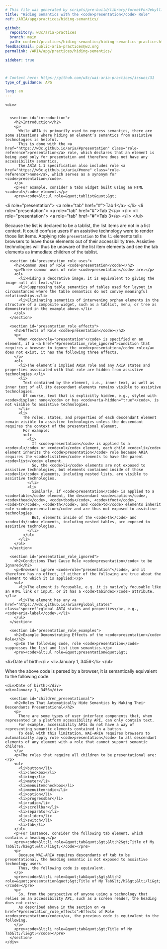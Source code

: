 ```yaml
---
# This file was generated by scripts/pre-build/library/formatForJekyll.js
title: "Hiding Semantics with the <code>presentation</code> Role"
ref: /ARIA/apg/practices/hiding-semantics/

github:
  repository: w3c/aria-practices
  branch: main
  path: content/practices/hiding-semantics/hiding-semantics-practice.html
feedbackmail: public-aria-practices@w3.org
permalink: /ARIA/apg/practices/hiding-semantics/

sidebar: true



# Context here: https://github.com/w3c/wai-aria-practices/issues/31
type_of_guidance: APG

lang: en
---
```

<meta charset="UTF-8" />
<meta content="width=device-width, initial-scale=1.0" name="viewport" />
<title>Hiding Semantics with the Presentation Role</title>

<script src="../../../../content-assets/wai-aria-practices/shared/js/highlight.pack.js"></script>
<script src="../../../../content-assets/wai-aria-practices/shared/js/app.js"></script>


<link 
  rel="stylesheet"
  href="{{ '/content-assets/wai-aria-practices/styles.css' | relative_url }}"
>
<!-- Code highlighting styles -->
<link 
  rel="stylesheet"
  href="{{ '/content-assets/wai-aria-practices/shared/css/github.css' | relative_url }}"
>

<script>
const addBodyClass = undefined;
const enableSidebar = true;
if (addBodyClass) document.body.classList.add(addBodyClass);
if (enableSidebar) document.body.classList.add('has-sidebar');
</script>
    

<script>
    const parentPage = window.location.pathname.match(
      /\/(patterns|practices|about)\//
    )?.[1];
    if (parentPage) {
      const parentHref = 'a[href*="' + parentPage + '"]';
      document.querySelector(parentHref).classList.add('active');
    }
  </script>
<div>

    <div>
      

      <section id="introduction">
        <h2>Introduction</h2>
        <p>
          While ARIA is primarily used to express semantics, there are some situations where hiding an element’s semantics from assistive technologies is helpful.
          This is done with the <a href="https://w3c.github.io/aria/#presentation" class="role-reference">presentation</a> role, which declares that an element is being used only for presentation and therefore does not have any accessibility semantics.
          The ARIA 1.1 specification also includes role <a href="https://w3c.github.io/aria/#none" class="role-reference">none</a>, which serves as a synonym for <code>presentation</code>.
        </p>
        <p>For example, consider a tabs widget built using an HTML <code>ul</code> element.</p>
        <pre><code>&lt;ul role=&quot;tablist&quot;&gt;
  &lt;li role=&quot;presentation&quot;&gt;
    &lt;a role=&quot;tab&quot; href=&quot;#&quot;&gt;Tab 1&lt;/a&gt;
  &lt;/li&gt;
  &lt;li role=&quot;presentation&quot;&gt;
    &lt;a role=&quot;tab&quot; href=&quot;#&quot;&gt;Tab 2&lt;/a&gt;
  &lt;/li&gt;
  &lt;li role=&quot;presentation&quot;&gt;
    &lt;a role=&quot;tab&quot; href=&quot;#&quot;&gt;Tab 3&lt;/a&gt;
  &lt;/li&gt;
&lt;/ul&gt;
</code></pre>
        <p>
          Because the list is declared to be a tablist, the list items are not in a list context.
          It could confuse users if an assistive technology were to render those list items.
          Applying role <code>presentation</code> to the <code>li</code> elements tells browsers to leave those elements out of their accessibility tree.
          Assistive technologies will thus be unaware of the list item elements and see the tab elements as immediate children of the tablist.
        </p>
      </section>

      <section id="presentation_role_uses">
        <h2>Common Uses of Role <code>presentation</code></h2>
        <p>Three common uses of role <code>presentation</code> are:</p>
        <ol>
          <li>Hiding a decorative image; it is equivalent to giving the image null alt text.</li>
          <li>Suppressing table semantics of tables used for layout in circumstances where the table semantics do not convey meaningful relationships.</li>
          <li>Eliminating semantics of intervening orphan elements in the structure of a composite widget, such as a tablist, menu, or tree as demonstrated in the example above.</li>
        </ol>
      </section>

      <section id="presentation_role_effects">
        <h2>Effects of Role <code>presentation</code></h2>
        <p>
          When <code>role="presentation"</code> is specified on an element, if a <a href="#presentation_role_ignored">condition that requires a browser to ignore the <code>presentation</code> role</a> does not exist, it has the following three effects.
        </p>
        <ol>
          <li>The element’s implied ARIA role and any ARIA states and properties associated with that role are hidden from assistive technologies.</li>
          <li>
            Text contained by the element, i.e., inner text, as well as inner text of all its descendant elements remains visible to assistive technologies.
            Of course, text that is explicitly hidden, e.g., styled with <code>display: none</code> or has <code>aria-hidden="true"</code>, is not visible to assistive technologies.
          </li>
          <li>
            The roles, states, and properties of each descendant element remain visible to assistive technologies unless the descendant requires the context of the presentational element.
            For example:
            <ul>
              <li>
                If <code>presentation</code> is applied to a <code>ul</code> or <code>ol</code> element, each child <code>li</code> element inherits the <code>presentation</code> role because ARIA requires the <code>listitem</code> elements to have the parent <code>list</code> element.
                So, the <code>li</code> elements are not exposed to assistive technologies, but elements contained inside of those <code>li</code> elements, including nested lists, are visible to assistive technologies.
              </li>
              <li>
                Similarly, if <code>presentation</code> is applied to a <code>table</code> element, the descendant <code>caption</code>, <code>thead</code>, <code>tbody</code>, <code>tfoot</code>, <code>tr</code>, <code>th</code>, and <code>td</code> elements inherit role <code>presentation</code> and are thus not exposed to assistive technologies.
                But, elements inside of the <code>th</code> and <code>td</code> elements, including nested tables, are exposed to assistive technologies.
              </li>
            </ul>
          </li>
        </ol>
      </section>

      <section id="presentation_role_ignored">
        <h2>Conditions That Cause Role <code>presentation</code> to be Ignored</h2>
        <p>Browsers ignore <code>role="presentation"</code>, and it therefore has no effect, if either of the following are true about the element to which it is applied:</p>
        <ul>
          <li>The element is focusable, e.g. it is natively focusable like an HTML link or input, or it has a <code>tabindex</code> attribute.</li>
          <li>The element has any <a href="https://w3c.github.io/aria/#global_states" class="specref">global ARIA states and properties</a>, e.g., <code>aria-label</code>.</li>
        </ul>
      </section>

      <section id="presentation_role_examples">
        <h2>Example Demonstrating Effects of the <code>presentation</code> Role</h2>
        <p>In the following code, role <code>presentation</code> suppresses the list and list item semantics.</p>
        <pre><code>&lt;ul role=&quot;presentation&quot;&gt;
  &lt;li&gt;Date of birth:&lt;/li&gt;
  &lt;li&gt;January 1, 3456&lt;/li&gt;
&lt;/ul&gt;
</code></pre>
        <p>When the above code is parsed by a browser, it is semantically equivalent to the following code:</p>
        <pre><code>&lt;div&gt;Date of birth:&lt;/div&gt;
&lt;div&gt;January 1, 3456&lt;/div&gt;
</code></pre>
      </section>

      <section id="children_presentational">
        <h2>Roles That Automatically Hide Semantics by Making Their Descendants Presentational</h2>
        <p>
          There are some types of user interface components that, when represented in a platform accessibility API, can only contain text.
          For example, accessibility APIs do not have a way of representing semantic elements contained in a button.
          To deal with this limitation, WAI-ARIA requires browsers to automatically apply role <code>presentation</code> to all descendant elements of any element with a role that cannot support semantic children.
        </p>
        <p>The roles that require all children to be presentational are:</p>
        <ul>
          <li>button</li>
          <li>checkbox</li>
          <li>img</li>
          <li>meter</li>
          <li>menuitemcheckbox</li>
          <li>menuitemradio</li>
          <li>option</li>
          <li>progressbar</li>
          <li>radio</li>
          <li>scrollbar</li>
          <li>separator</li>
          <li>slider</li>
          <li>switch</li>
          <li>tab</li>
        </ul>
        <p>For instance, consider the following tab element, which contains a heading.</p>
        <pre><code>&lt;li role=&quot;tab&quot;&gt;&lt;h2&gt;Title of My Tab&lt;/h2&gt;&lt;/li&gt;</code></pre>
        <p>
          Because WAI-ARIA requires descendants of tab to be presentational, the heading semantic is not exposed to assistive technology users.
          Thus, the following code is equivalent.
        </p>
        <pre><code>&lt;li role=&quot;tab&quot;&gt;&lt;h2 role=&quot;presentation&quot;&gt;Title of My Tab&lt;/h2&gt;&lt;/li&gt;</code></pre>
        <p>
          So, from the perspective of anyone using a technology that relies on an accessibility API, such as a screen reader, the heading does not exist.
          As described above in the section on <a href="#presentation_role_effects">Effects of Role <code>presentation</code></a>, the previous code is equivalent to the following.
        </p>
        <pre><code>&lt;li role=&quot;tab&quot;&gt;Title of My Tab&lt;/li&gt;</code></pre>
      </section>
    </div>
  
</div>
<script
  src="{{ '/content-assets/wai-aria-practices/shared/js/skipto.js' | relative_url }}"
  data-skipto="colorTheme:aria; displayOption:popup; containerElement:div"
></script>


